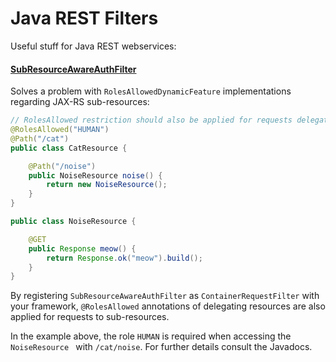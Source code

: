 # Java REST Filters

Useful stuff for Java REST webservices:

#### [SubResourceAwareAuthFilter](https://github.com/lebasti1/java-rs-filters/blob/master/core/src/main/java/org/phosphantic/rs/filters/auth/SubResourceAwareAuthFilter.java)

Solves a problem with `RolesAllowedDynamicFeature` implementations regarding JAX-RS sub-resources:

```java
// RolesAllowed restriction should also be applied for requests delegated to NoiseResource
@RolesAllowed("HUMAN")
@Path("/cat")
public class CatResource {

    @Path("/noise")
    public NoiseResource noise() {
        return new NoiseResource();
    }
}

public class NoiseResource {

    @GET
    public Response meow() {
        return Response.ok("meow").build();
    }
}
```

By registering `SubResourceAwareAuthFilter` as `ContainerRequestFilter` with your framework, `@RolesAllowed` annotations of delegating resources are also applied for requests to sub-resources.

In the example above, the role `HUMAN` is required when accessing the `NoiseResource ` with `/cat/noise`. For further details consult the Javadocs.